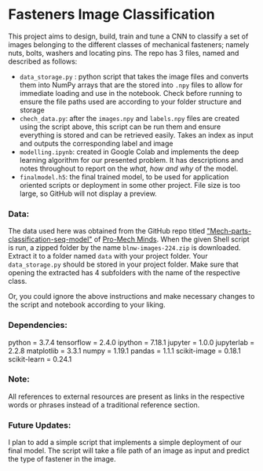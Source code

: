 # Fasteners Image Classification
This project aims to design, build, train and tune a CNN to classify a set of images belonging to the different classes of mechanical fasteners; namely nuts, bolts, washers and locating pins. The repo has 3 files, named and described as follows:

* `data_storage.py` : python script that takes the image files and converts them into NumPy arrays that are the stored into `.npy` files to allow for immediate loading and use in the notebook. Check before running to ensure the file paths used are according to your folder structure and storage
* `chech_data.py`: after the `images.npy` and `labels.npy` files are created using the script above, this script can be run them and ensure everything is stored and can be retrieved easily. Takes an index as input and outputs the corresponding label and image
* `modelling.ipynb`: created in Google Colab and implements the deep learning algorithm for our presented problem. It has descriptions and notes throughout to report on the *what, how and why* of the model.
* `finalmodel.h5`: the final trained model, to be used for application oriented scripts or deployment in some other project. File size is too large, so GitHub will not display a preview.

### Data:

The data used here was obtained from the GitHub repo titled ["Mech-parts-classification-seq-model"](https://github.com/Promech2020/Mech-parts-classification-seq-model) of [Pro-Mech Minds](https://www.promechminds.com/). When the given Shell script is run, a zipped folder by the name `blnw-images-224.zip` is downloaded. Extract it to a folder named `data` with your project folder. Your `data_storage.py` should be stored in your project folder. Make sure that opening the extracted has 4 subfolders with the name of the respective class.

Or, you could ignore the above instructions and make necessary changes to the script and notebook according to your liking.

### Dependencies:

python = 3.7.4
tensorflow = 2.4.0
ipython = 7.18.1
jupyter = 1.0.0
jupyterlab = 2.2.8
matplotlib = 3.3.1
numpy = 1.19.1
pandas = 1.1.1
scikit-image = 0.18.1
scikit-learn = 0.24.1

### Note:
All references to external resources are present as links in the respective words or phrases instead of a traditional reference section. 

### Future Updates:

I plan to add a simple script that implements a simple deployment of our final model. The script will take a file path of an image as input and predict the type of fastener in the image.